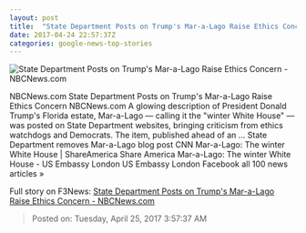 ```yaml
---
layout: post
title:  "State Department Posts on Trump's Mar-a-Lago Raise Ethics Concern - NBCNews.com"
date: 2017-04-24 22:57:37Z
categories: google-news-top-stories
---
```


![State Department Posts on Trump's Mar-a-Lago Raise Ethics Concern - NBCNews.com](https://media2.s-nbcnews.com/j/newscms/2017_13/1947406/170328-mar-a-lago-winter-white-house-se-729p_16284824f2ee95a47483d23d1c9f30f6.nbcnews-fp-1200-800.jpg)

NBCNews.com State Department Posts on Trump's Mar-a-Lago Raise Ethics Concern NBCNews.com A glowing description of President Donald Trump's Florida estate, Mar-a-Lago — calling it the "winter White House" — was posted on State Department websites, bringing criticism from ethics watchdogs and Democrats. The item, published ahead of an ... State Department removes Mar-a-Lago blog post CNN Mar-a-Lago: The winter White House | ShareAmerica Share America Mar-a-Lago: The winter White House - US Embassy London US Embassy London Facebook all 100 news articles »


Full story on F3News: [State Department Posts on Trump's Mar-a-Lago Raise Ethics Concern - NBCNews.com](http://www.f3nws.com/n/KcSYEJ)

> Posted on: Tuesday, April 25, 2017 3:57:37 AM
